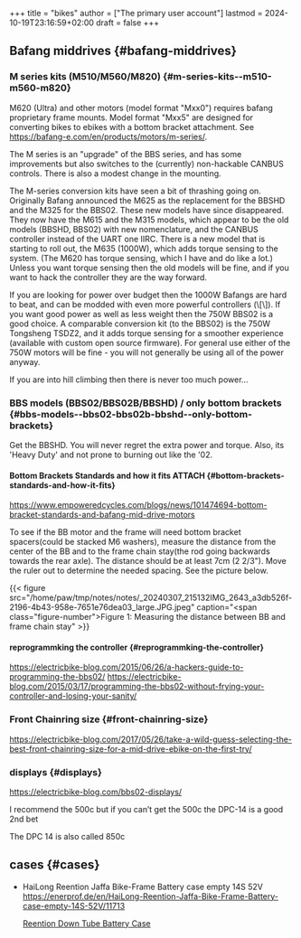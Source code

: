 +++
title = "bikes"
author = ["The primary user account"]
lastmod = 2024-10-19T23:16:59+02:00
draft = false
+++

## Bafang middrives {#bafang-middrives}


### M series kits (M510/M560/M820) {#m-series-kits--m510-m560-m820}

M620 (Ultra) and other motors (model format "Mxx0") requires bafang proprietary frame mounts.
Model format "Mxx5" are designed for converting bikes to ebikes with a bottom bracket attachment. See <https://bafang-e.com/en/products/motors/m-series/>.

The M series is an "upgrade" of the BBS series, and has some improvements but also switches to the (currently) non-hackable CANBUS controls. There is also a modest change in the mounting.

The M-series conversion kits have seen a bit of thrashing going on. Originally Bafang announced the M625 as the replacement for the BBSHD and the M325 for the BBS02. These new models have since disappeared. They now have the M615 and the M315 models, which appear to be the old models (BBSHD, BBS02) with new nomenclature, and the CANBUS controller instead of the UART one IIRC. There is a new model that is starting to roll out, the M635 (1000W), which adds torque sensing to the system. (The M620 has torque sensing, which I have and do like a lot.) Unless you want torque sensing then the old models will be fine, and if you want to hack the controller they are the way forward.

If you are looking for power over budget then the 1000W Bafangs are hard to beat, and can be modded with even more powerful controllers (\\[\\]). If you want good power as well as less weight then the 750W BBS02 is a good choice. A comparable conversion kit (to the BBS02) is the 750W Tongsheng TSDZ2, and it adds torque sensing for a smoother experience (available with custom open source firmware). For general use either of the 750W motors will be fine - you will not generally be using all of the power anyway.

If you are into hill climbing then there is never too much power...


### BBS models (BBS02/BBS02B/BBSHD) / only bottom brackets {#bbs-models--bbs02-bbs02b-bbshd--only-bottom-brackets}

Get the BBSHD. You will never regret the extra power and torque. Also, its 'Heavy Duty' and not prone to burning out like the '02.


#### Bottom Brackets Standards and how it fits <span class="tag"><span class="ATTACH">ATTACH</span></span> {#bottom-brackets-standards-and-how-it-fits}

<https://www.empoweredcycles.com/blogs/news/101474694-bottom-bracket-standards-and-bafang-mid-drive-motors>

To see if the BB motor and the frame will need bottom bracket spacers(could be stacked M6 washers), measure the distance from the center of the BB and to the frame chain stay(the rod going backwards towards the rear axle).
The distance should be at least 7cm (2 2/3"). Move the ruler out to determine the needed spacing. See the picture below.

{{< figure src="/home/paw/tmp/notes/notes/_20240307_215132IMG_2643_a3db526f-2196-4b43-958e-7651e76dea03_large.JPG.jpeg" caption="<span class=\"figure-number\">Figure 1: </span>Measuring the distance between BB and frame chain stay" >}}


#### reprogrammking the controller {#reprogrammking-the-controller}

<https://electricbike-blog.com/2015/06/26/a-hackers-guide-to-programming-the-bbs02/>
<https://electricbike-blog.com/2015/03/17/programming-the-bbs02-without-frying-your-controller-and-losing-your-sanity/>


### Front Chainring size {#front-chainring-size}

<https://electricbike-blog.com/2017/05/26/take-a-wild-guess-selecting-the-best-front-chainring-size-for-a-mid-drive-ebike-on-the-first-try/>


### displays {#displays}

<https://electricbike-blog.com/bbs02-displays/>

I recommend the 500c but if you can’t get the 500c the DPC-14 is a good 2nd bet

The DPC 14 is also called 850c


## cases {#cases}

-   HaiLong Reention Jaffa Bike-Frame Battery case empty 14S 52V
    <https://enerprof.de/en/HaiLong-Reention-Jaffa-Bike-Frame-Battery-case-empty-14S-52V/11713>

    [Reention Down Tube Battery Case](https://www.reention.com/en/xzdch/)
